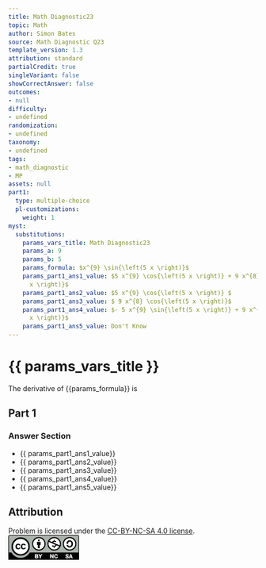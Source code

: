 ```yaml
---
title: Math Diagnostic23
topic: Math
author: Simon Bates
source: Math Diagnostic Q23
template_version: 1.3
attribution: standard
partialCredit: true
singleVariant: false
showCorrectAnswer: false
outcomes:
- null
difficulty:
- undefined
randomization:
- undefined
taxonomy:
- undefined
tags:
- math_diagnostic
- MP
assets: null
part1:
  type: multiple-choice
  pl-customizations:
    weight: 1
myst:
  substitutions:
    params_vars_title: Math Diagnostic23
    params_a: 9
    params_b: 5
    params_formula: $x^{9} \sin{\left(5 x \right)}$
    params_part1_ans1_value: $5 x^{9} \cos{\left(5 x \right)} + 9 x^{8} \sin{\left(5
      x \right)}$
    params_part1_ans2_value: $5 x^{9} \cos{\left(5 x \right)} $
    params_part1_ans3_value: $ 9 x^{8} \cos{\left(5 x \right)}$
    params_part1_ans4_value: $- 5 x^{9} \sin{\left(5 x \right)} + 9 x^{8} \cos{\left(5
      x \right)}$
    params_part1_ans5_value: Don't Know
---
```

# {{ params_vars_title }}
The derivative of {{params_formula}} is

## Part 1

### Answer Section

- {{ params_part1_ans1_value}}
- {{ params_part1_ans2_value}}
- {{ params_part1_ans3_value}}
- {{ params_part1_ans4_value}}
- {{ params_part1_ans5_value}}

## Attribution

Problem is licensed under the [CC-BY-NC-SA 4.0 license](https://creativecommons.org/licenses/by-nc-sa/4.0/).<br> ![The Creative Commons 4.0 license requiring attribution-BY, non-commercial-NC, and share-alike-SA license.](https://raw.githubusercontent.com/firasm/bits/master/by-nc-sa.png)